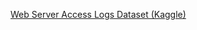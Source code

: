 [Web Server Access Logs Dataset (Kaggle)](https://www.kaggle.com/datasets/eliasdabbas/web-server-access-logs)
